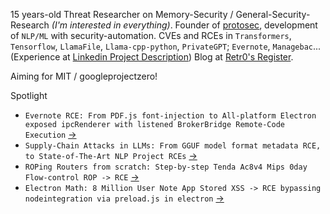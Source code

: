 15 years-old Threat Researcher on Memory-Security / General-Security-Research _(I'm interested in everything)_. Founder of [protosec](https://protosec.ai), development of `NLP/ML` with security-automation. CVEs and RCEs in `Transformers`, `Tensorflow`, `LlamaFile`, `Llama-cpp-python`, `PrivateGPT`; `Evernote`, `Managebac`... (Experience at [Linkedin Project Description](https://www.linkedin.com/in/patrick-retr0reg-peng/details/projects/)) Blog at [Retr0's Register](https://retr0.blog/blog). 

Aiming for MIT / googleprojectzero!

Spotlight
- `Evernote RCE: From PDF.js font-injection to All-platform Electron exposed ipcRenderer with listened BrokerBridge Remote-Code Execution` [->](https://0reg.dev/blog/evernote-rce)
- `Supply-Chain Attacks in LLMs: From GGUF model format metadata RCE, to State-of-The-Art NLP Project RCEs` [->](https://0reg.dev/blog/from-gguf-model-format-metadata-rce-to-state-of-the-art-nlp-project-rces)
- `ROPing Routers from scratch: Step-by-step Tenda Ac8v4 Mips 0day Flow-control ROP -> RCE` [->](https://0reg.dev/blog/tenda-ac8-rop)
- `Electron Math: 8 Million User Note App Stored XSS -> RCE bypassing nodeintegration via preload.js in electron` [->](https://0reg.dev/blog/electron-math)
